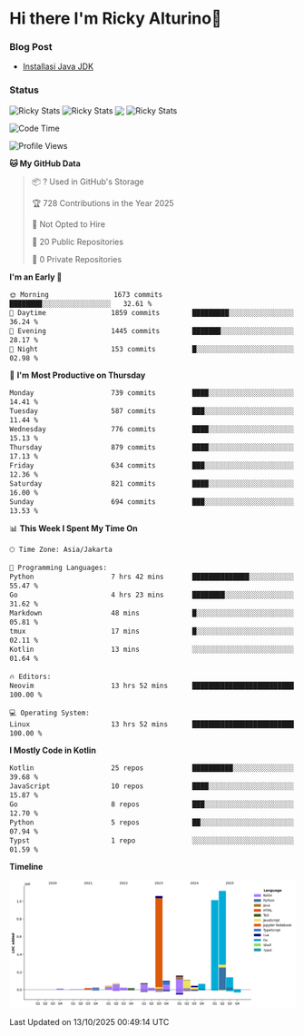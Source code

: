 # Hi there I'm Ricky Alturino👋

### Blog Post

<!-- BLOG-POST-LIST:START -->

- [Installasi Java JDK](https://onirutla.medium.com/installasi-java-jdk-ec701beeb5cb?source=rss-d9d81c918cc9------2)
<!-- BLOG-POST-LIST:END -->

### Status

<img align="center" alt="Ricky Stats" src="https://github-readme-stats.vercel.app/api?username=Alturino&theme=dark&show_icons=true&hide_border=false" />
<img align="center" alt="Ricky Stats" src="https://github-readme-stats.vercel.app/api/top-langs/?username=Alturino&theme=dark&show_icons=true&layout=compact"/>
<img align="center" width="640px" src="https://github-readme-stats.vercel.app/api/wakatime?username=Alturino&layout=compact&hide_border=true&theme=dark">
<img align="center" alt="Ricky Stats" src="https://leetcard.jacoblin.cool/alturino?border=0&radius=20&ext=activity"/>

<!--START_SECTION:waka-->
![Code Time](http://img.shields.io/badge/Code%20Time-1%2C473%20hrs%2058%20mins-blue)

![Profile Views](http://img.shields.io/badge/Profile%20Views-0-blue)

**🐱 My GitHub Data** 

> 📦 ? Used in GitHub's Storage 
 > 
> 🏆 728 Contributions in the Year 2025
 > 
> 🚫 Not Opted to Hire
 > 
> 📜 20 Public Repositories 
 > 
> 🔑 0 Private Repositories 
 > 
**I'm an Early 🐤** 

```text
🌞 Morning                1673 commits        ████████░░░░░░░░░░░░░░░░░   32.61 % 
🌆 Daytime                1859 commits        █████████░░░░░░░░░░░░░░░░   36.24 % 
🌃 Evening                1445 commits        ███████░░░░░░░░░░░░░░░░░░   28.17 % 
🌙 Night                  153 commits         █░░░░░░░░░░░░░░░░░░░░░░░░   02.98 % 
```
📅 **I'm Most Productive on Thursday** 

```text
Monday                   739 commits         ████░░░░░░░░░░░░░░░░░░░░░   14.41 % 
Tuesday                  587 commits         ███░░░░░░░░░░░░░░░░░░░░░░   11.44 % 
Wednesday                776 commits         ████░░░░░░░░░░░░░░░░░░░░░   15.13 % 
Thursday                 879 commits         ████░░░░░░░░░░░░░░░░░░░░░   17.13 % 
Friday                   634 commits         ███░░░░░░░░░░░░░░░░░░░░░░   12.36 % 
Saturday                 821 commits         ████░░░░░░░░░░░░░░░░░░░░░   16.00 % 
Sunday                   694 commits         ███░░░░░░░░░░░░░░░░░░░░░░   13.53 % 
```


📊 **This Week I Spent My Time On** 

```text
🕑︎ Time Zone: Asia/Jakarta

💬 Programming Languages: 
Python                   7 hrs 42 mins       ██████████████░░░░░░░░░░░   55.47 % 
Go                       4 hrs 23 mins       ████████░░░░░░░░░░░░░░░░░   31.62 % 
Markdown                 48 mins             █░░░░░░░░░░░░░░░░░░░░░░░░   05.81 % 
tmux                     17 mins             █░░░░░░░░░░░░░░░░░░░░░░░░   02.11 % 
Kotlin                   13 mins             ░░░░░░░░░░░░░░░░░░░░░░░░░   01.64 % 

🔥 Editors: 
Neovim                   13 hrs 52 mins      █████████████████████████   100.00 % 

💻 Operating System: 
Linux                    13 hrs 52 mins      █████████████████████████   100.00 % 
```

**I Mostly Code in Kotlin** 

```text
Kotlin                   25 repos            ██████████░░░░░░░░░░░░░░░   39.68 % 
JavaScript               10 repos            ████░░░░░░░░░░░░░░░░░░░░░   15.87 % 
Go                       8 repos             ███░░░░░░░░░░░░░░░░░░░░░░   12.70 % 
Python                   5 repos             ██░░░░░░░░░░░░░░░░░░░░░░░   07.94 % 
Typst                    1 repo              ░░░░░░░░░░░░░░░░░░░░░░░░░   01.59 % 
```



**Timeline**

![Lines of Code chart](https://raw.githubusercontent.com/Alturino/Alturino/main/assets/bar_graph.png)


 Last Updated on 13/10/2025 00:49:14 UTC
<!--END_SECTION:waka-->
